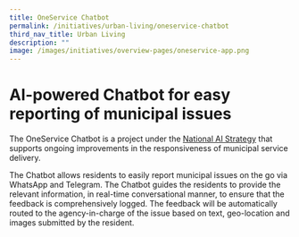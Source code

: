 ```yaml
---
title: OneService Chatbot
permalink: /initiatives/urban-living/oneservice-chatbot
third_nav_title: Urban Living
description: ""
image: /images/initiatives/overview-pages/oneservice-app.png
---
```



# AI-powered Chatbot for easy reporting of municipal issues

The OneService Chatbot is a project under the [National AI Strategy](/initiatives/artificial-intelligence) that supports ongoing improvements in the responsiveness of municipal service delivery. 

The Chatbot allows residents to easily report municipal issues on the go via WhatsApp and Telegram. The Chatbot guides the residents to provide the relevant information, in real-time conversational manner, to ensure that the feedback is comprehensively logged. The feedback will be automatically routed to the agency-in-charge of the issue based on text, geo-location and images submitted by the resident.